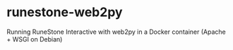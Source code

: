 # runestone-web2py
Running RuneStone Interactive with web2py in a Docker container (Apache + WSGI on Debian)
